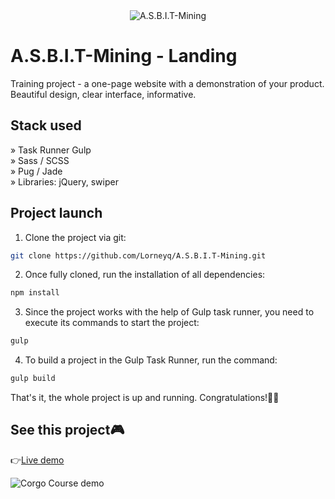 <div align='center'><img src='https://i.imgur.com/DZrZGmE.jpg' alt='A.S.B.I.T-Mining'/></div>

# A.S.B.I.T-Mining - Landing

Training project - a one-page website with a demonstration of your product. Beautiful design, clear interface, informative.

## Stack used

» Task Runner Gulp\
» Sass / SCSS\
» Pug / Jade\
» Libraries: jQuery, swiper

## Project launch

1. Clone the project via git:

```bash
git clone https://github.com/Lorneyq/A.S.B.I.T-Mining.git
```

2. Once fully cloned, run the installation of all dependencies:

```bash
npm install
```

3. Since the project works with the help of Gulp task runner, you need to execute its commands to start the project:

```bash
gulp
```

4. To build a project in the Gulp Task Runner, run the command:

```bash
gulp build
```

That's it, the whole project is up and running. Congratulations!🎉🥳

## See this project🎮

👉[Live demo](https://a-s-b-i-t-mining.vercel.app/)

![Corgo Course demo](https://api-lorneyq.online/media/projects/asbt-mining.jpg)
